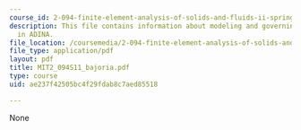 ```yaml
---
course_id: 2-094-finite-element-analysis-of-solids-and-fluids-ii-spring-2011
description: This file contains information about modeling and governing parameters
  in ADINA.
file_location: /coursemedia/2-094-finite-element-analysis-of-solids-and-fluids-ii-spring-2011/ae237f42505bc4f29fdab8c7aed85518_MIT2_094S11_bajoria.pdf
file_type: application/pdf
layout: pdf
title: MIT2_094S11_bajoria.pdf
type: course
uid: ae237f42505bc4f29fdab8c7aed85518

---
```

None